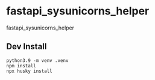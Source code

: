 # fastapi_sysunicorns_helper
fastapi_sysunicorns_helper


## Dev Install

```
python3.9 -m venv .venv
npm install
npx husky install
```
